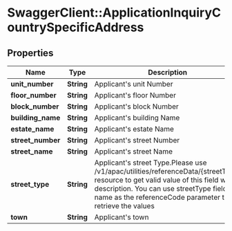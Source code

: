 # SwaggerClient::ApplicationInquiryCountrySpecificAddress

## Properties
Name | Type | Description | Notes
------------ | ------------- | ------------- | -------------
**unit_number** | **String** | Applicant&#x27;s unit Number | [optional] 
**floor_number** | **String** | Applicant&#x27;s floor Number | [optional] 
**block_number** | **String** | Applicant&#x27;s block Number | [optional] 
**building_name** | **String** | Applicant&#x27;s building Name | [optional] 
**estate_name** | **String** | Applicant&#x27;s estate Name | [optional] 
**street_number** | **String** | Applicant&#x27;s street Number | [optional] 
**street_name** | **String** | Applicant&#x27;s street Name | [optional] 
**street_type** | **String** | Applicant&#x27;s street Type.Please use /v1/apac/utilities/referenceData/{streetType} resource to get valid value of this field with description. You can use streetType field name as the referenceCode parameter to retrieve the values | [optional] 
**town** | **String** | Applicant&#x27;s town | [optional] 

